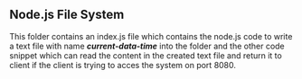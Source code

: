 ## Node.js File System

This folder contains an index.js file which contains the node.js code to write a text file with name _**current-data-time**_ into the folder and the other code snippet which can read the content in the created text file and return it to client if the client is trying to acces the system on port 8080.
